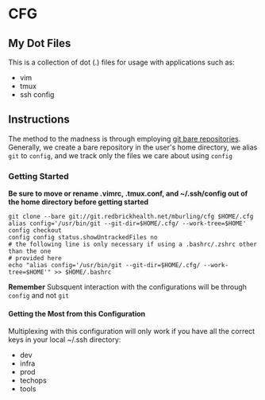 # CFG

## My Dot Files
This is a collection of dot (.) files for usage with applications such as:
- vim
- tmux
- ssh config

## Instructions

The method to the madness is through employing [git bare repositories](https://developer.atlassian.com/blog/2016/02/best-way-to-store-dotfiles-git-bare-repo/). Generally, we create a bare repository in the user's home directory, we alias `git` to `config`, and we track only the files we care about using `config`

### Getting Started
__Be sure to move or rename .vimrc, .tmux.conf, and ~/.ssh/config out of the home directory before getting started__
```
git clone --bare git://git.redbrickhealth.net/mburling/cfg $HOME/.cfg
alias config='/usr/bin/git --git-dir=$HOME/.cfg/ --work-tree=$HOME'
config checkout
config config status.showUntrackedFiles no
# the following line is only necessary if using a .bashrc/.zshrc other than the one
# provided here
echo "alias config='/usr/bin/git --git-dir=$HOME/.cfg/ --work-tree=$HOME'" >> $HOME/.bashrc
```
__Remember__ Subsquent interaction with the configurations will be through `config` and not `git`

#### Getting the Most from this Configuration

Multiplexing with this configuration will only work if you have all the correct keys in your local ~/.ssh directory:

* dev
* infra
* prod
* techops
* tools
